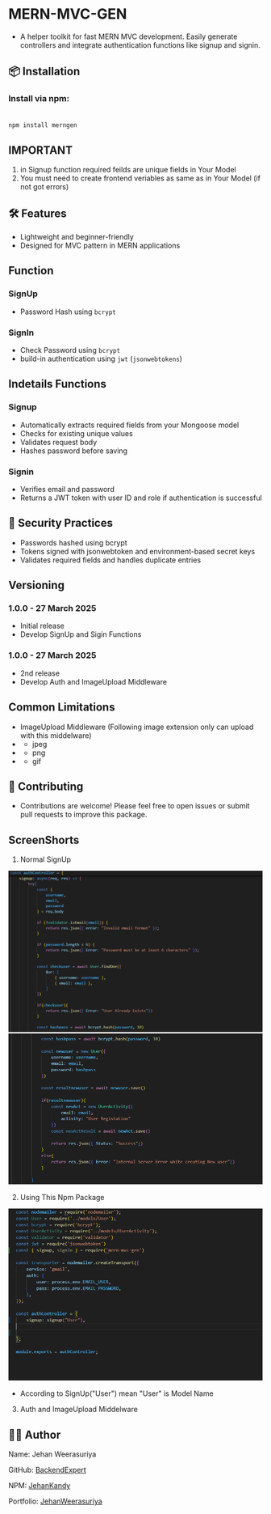 # MERN-MVC-GEN

- A helper toolkit for fast MERN MVC development. Easily generate controllers and integrate authentication functions like signup and signin.

## 📦 Installation

### Install via npm:

```bash

npm install merngen

```

## IMPORTANT 

1. in Signup function required feilds are unique fields in Your Model
2. You must need to create frontend veriables as same as in Your Model
(if not got errors)


## 🛠️ Features

- Lightweight and beginner-friendly
- Designed for MVC pattern in MERN applications

## Function

### SignUp

- Password Hash using `bcrypt`

### SignIn

- Check Password using `bcrypt`
- build-in authentication using `jwt` (`jsonwebtokens`)


## Indetails Functions

### Signup 

- Automatically extracts required fields from your Mongoose model
- Checks for existing unique values
- Validates request body
- Hashes password before saving

### Signin

- Verifies email and password
- Returns a JWT token with user ID and role if authentication is successful


## 🔐 Security Practices

- Passwords hashed using bcrypt
- Tokens signed with jsonwebtoken and environment-based secret keys
- Validates required fields and handles duplicate entries


## Versioning

### 1.0.0 - 27 March 2025

- Initial release
- Develop SignUp and Sigin Functions

### 1.0.0 - 27 March 2025

- 2nd release
- Develop Auth and ImageUpload Middleware


## Common Limitations

- ImageUpload Middleware (Following image extension only can upload with this middelware)
- - jpeg
- - png
- - gif

## 🤝 Contributing

- Contributions are welcome! Please feel free to open issues or submit pull requests to improve this package.

## ScreenShorts

1. Normal SignUp

<img src='https://github.com/BackendExpert/mern-mvc-gen/blob/master/imgs/signup1.PNG'>
<img src='https://github.com/BackendExpert/mern-mvc-gen/blob/master/imgs/signup2.PNG'>

2. Using This Npm Package

<img src='https://github.com/BackendExpert/mern-mvc-gen/blob/master/imgs/signup3.PNG'>

- According to SignUp("User") mean "User" is Model Name

3. Auth and ImageUpload Middelware



## 👨‍💻 Author

Name: Jehan Weerasuriya

GitHub: [BackendExpert](https://github.com/BackendExpert)

NPM: [JehanKandy](https://www.npmjs.com/~jehankandy)

Portfolio: [JehanWeerasuriya](https://jehanweerasuriya.vercel.app/)
